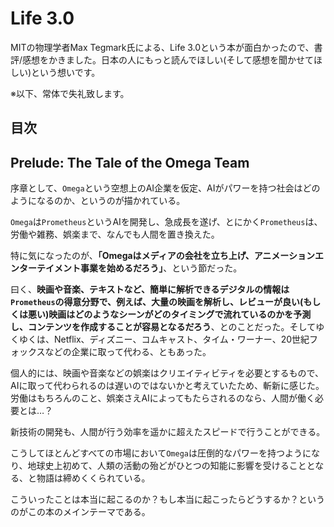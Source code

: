 
# Life 3.0

MITの物理学者Max Tegmark氏による、Life 3.0という本が面白かったので、書評/感想をかきました。日本の人にもっと読んでほしい(そして感想を聞かせてほしい)という想いです。

※以下、常体で失礼致します。

## 目次

## Prelude: The Tale of the Omega Team

序章として、`Omega`という空想上のAI企業を仮定、AIがパワーを持つ社会はどのようになるのか、というのが描かれている。

`Omega`は`Prometheus`というAIを開発し、急成長を遂げ、とにかく`Prometheus`は、労働や雑務、娯楽まで、なんでも人間を置き換えた。

特に気になったのが、**「Omegaはメディアの会社を立ち上げ、アニメーションエンターテイメント事業を始めるだろう」**、という節だった。

曰く、**映画や音楽、テキストなど、簡単に解析できるデジタルの情報は`Prometheus`の得意分野で、例えば、大量の映画を解析し、レビューが良い(もしくは悪い)映画はどのようなシーンがどのタイミングで流れているのかを予測し、コンテンツを作成することが容易となるだろう**、とのことだった。そしてゆくゆくは、Netflix、ディズニー、コムキャスト、タイム・ワーナー、20世紀フォックスなどの企業に取って代わる、ともあった。

個人的には、映画や音楽などの娯楽はクリエイティビティを必要とするもので、AIに取って代わられるのは遅いのではないかと考えていたため、斬新に感じた。労働はもちろんのこと、娯楽さえAIによってもたらされるのなら、人間が働く必要とは…？

新技術の開発も、人間が行う効率を遥かに超えたスピードで行うことができる。

こうしてほとんどすべての市場において`Omega`は圧倒的なパワーを持つようになり、地球史上初めて、人類の活動の殆どがひとつの知能に影響を受けることとなる、と物語は締めくくられている。

こういったことは本当に起こるのか？もし本当に起こったらどうするか？というのがこの本のメインテーマである。
